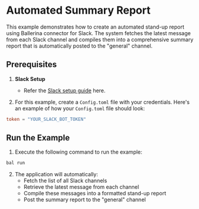 # Automated Summary Report

This example demonstrates how to create an automated stand-up report using Ballerina connector for Slack. The system fetches the latest message from each Slack channel and compiles them into a comprehensive summary report that is automatically posted to the "general" channel.

## Prerequisites

1. **Slack Setup**
   - Refer the [Slack setup guide](`https://github.com/ballerina-platform/module-ballerinax-slack/blob/main/ballerina/README.md`) here.

2. For this example, create a `Config.toml` file with your credentials. Here's an example of how your `Config.toml` file should look:

```toml
token = "YOUR_SLACK_BOT_TOKEN"
```

## Run the Example

1. Execute the following command to run the example:

```bash
bal run
```

2. The application will automatically:
   - Fetch the list of all Slack channels
   - Retrieve the latest message from each channel
   - Compile these messages into a formatted stand-up report
   - Post the summary report to the "general" channel
